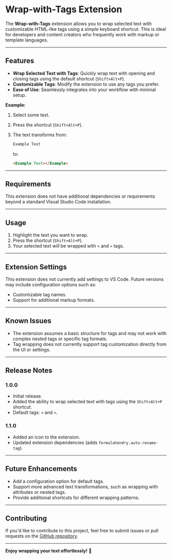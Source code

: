 # Wrap-with-Tags Extension

The **Wrap-with-Tags** extension allows you to wrap selected text with customizable HTML-like tags using a simple keyboard shortcut. This is ideal for developers and content creators who frequently work with markup or template languages.

---

## Features

- **Wrap Selected Text with Tags**: Quickly wrap text with opening and closing tags using the default shortcut (`Shift+Alt+P`).
- **Customizable Tags**: Modify the extension to use any tags you prefer.
- **Ease of Use**: Seamlessly integrates into your workflow with minimal setup.
  
**Example:**

1. Select some text.
2. Press the shortcut (`Shift+Alt+P`).
3. The text transforms from:

   ```html
   Example Text
   ```

   to:

   ```html
   <Example Text></Example>
   ```

---

## Requirements

This extension does not have additional dependencies or requirements beyond a standard Visual Studio Code installation.

---

## Usage

1. Highlight the text you want to wrap.
2. Press the shortcut (`Shift+Alt+P`).
3. Your selected text will be wrapped with `<` and `>` tags.

---

## Extension Settings

This extension does not currently add settings to VS Code. Future versions may include configuration options such as:

- Customizable tag names.
- Support for additional markup formats.

---

## Known Issues

- The extension assumes a basic structure for tags and may not work with complex nested tags or specific tag formats.
- Tag wrapping does not currently support tag customization directly from the UI or settings.

---

## Release Notes

### 1.0.0

- Initial release.
- Added the ability to wrap selected text with tags using the `Shift+Alt+P` shortcut.
- Default tags: `<` and `>`.

### 1.1.0

- Added an icon to the extension.
- Updated extension dependencies (adds `formulahendry.auto-rename-tag`).

---

## Future Enhancements

- Add a configuration option for default tags.
- Support more advanced text transformations, such as wrapping with attributes or nested tags.
- Provide additional shortcuts for different wrapping patterns.

---

## Contributing

If you'd like to contribute to this project, feel free to submit issues or pull requests on the [GitHub repository](https://github.com/div02-afk/wrapWithTags).

---

**Enjoy wrapping your text effortlessly!** 🎉
